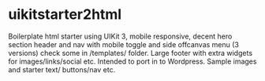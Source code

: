 # uikitstarter2html
Boilerplate html starter using UIKit 3, mobile responsive, decent hero section header and nav with mobile toggle and side offcanvas menu (3 versions) check some in /templates/ folder. Large footer with extra widgets for images/links/social etc.
Intended to port in to Wordpress.
Sample images and starter text/ buttons/nav etc.
